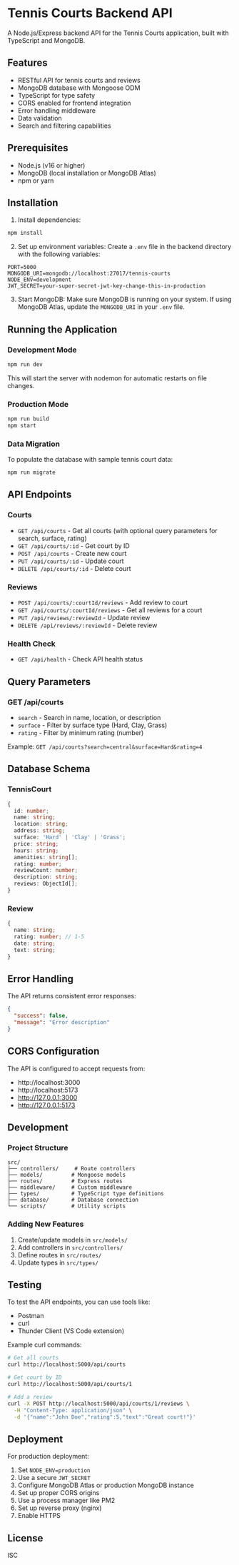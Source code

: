 # Tennis Courts Backend API

A Node.js/Express backend API for the Tennis Courts application, built with TypeScript and MongoDB.

## Features

- RESTful API for tennis courts and reviews
- MongoDB database with Mongoose ODM
- TypeScript for type safety
- CORS enabled for frontend integration
- Error handling middleware
- Data validation
- Search and filtering capabilities

## Prerequisites

- Node.js (v16 or higher)
- MongoDB (local installation or MongoDB Atlas)
- npm or yarn

## Installation

1. Install dependencies:

```bash
npm install
```

2. Set up environment variables:
   Create a `.env` file in the backend directory with the following variables:

```
PORT=5000
MONGODB_URI=mongodb://localhost:27017/tennis-courts
NODE_ENV=development
JWT_SECRET=your-super-secret-jwt-key-change-this-in-production
```

3. Start MongoDB:
   Make sure MongoDB is running on your system. If using MongoDB Atlas, update the `MONGODB_URI` in your `.env` file.

## Running the Application

### Development Mode

```bash
npm run dev
```

This will start the server with nodemon for automatic restarts on file changes.

### Production Mode

```bash
npm run build
npm start
```

### Data Migration

To populate the database with sample tennis court data:

```bash
npm run migrate
```

## API Endpoints

### Courts

- `GET /api/courts` - Get all courts (with optional query parameters for search, surface, rating)
- `GET /api/courts/:id` - Get court by ID
- `POST /api/courts` - Create new court
- `PUT /api/courts/:id` - Update court
- `DELETE /api/courts/:id` - Delete court

### Reviews

- `POST /api/courts/:courtId/reviews` - Add review to court
- `GET /api/courts/:courtId/reviews` - Get all reviews for a court
- `PUT /api/reviews/:reviewId` - Update review
- `DELETE /api/reviews/:reviewId` - Delete review

### Health Check

- `GET /api/health` - Check API health status

## Query Parameters

### GET /api/courts

- `search` - Search in name, location, or description
- `surface` - Filter by surface type (Hard, Clay, Grass)
- `rating` - Filter by minimum rating (number)

Example: `GET /api/courts?search=central&surface=Hard&rating=4`

## Database Schema

### TennisCourt

```typescript
{
  id: number;
  name: string;
  location: string;
  address: string;
  surface: 'Hard' | 'Clay' | 'Grass';
  price: string;
  hours: string;
  amenities: string[];
  rating: number;
  reviewCount: number;
  description: string;
  reviews: ObjectId[];
}
```

### Review

```typescript
{
  name: string;
  rating: number; // 1-5
  date: string;
  text: string;
}
```

## Error Handling

The API returns consistent error responses:

```json
{
  "success": false,
  "message": "Error description"
}
```

## CORS Configuration

The API is configured to accept requests from:

- http://localhost:3000
- http://localhost:5173
- http://127.0.0.1:3000
- http://127.0.0.1:5173

## Development

### Project Structure

```
src/
├── controllers/     # Route controllers
├── models/         # Mongoose models
├── routes/         # Express routes
├── middleware/     # Custom middleware
├── types/          # TypeScript type definitions
├── database/       # Database connection
└── scripts/        # Utility scripts
```

### Adding New Features

1. Create/update models in `src/models/`
2. Add controllers in `src/controllers/`
3. Define routes in `src/routes/`
4. Update types in `src/types/`

## Testing

To test the API endpoints, you can use tools like:

- Postman
- curl
- Thunder Client (VS Code extension)

Example curl commands:

```bash
# Get all courts
curl http://localhost:5000/api/courts

# Get court by ID
curl http://localhost:5000/api/courts/1

# Add a review
curl -X POST http://localhost:5000/api/courts/1/reviews \
  -H "Content-Type: application/json" \
  -d '{"name":"John Doe","rating":5,"text":"Great court!"}'
```

## Deployment

For production deployment:

1. Set `NODE_ENV=production`
2. Use a secure `JWT_SECRET`
3. Configure MongoDB Atlas or production MongoDB instance
4. Set up proper CORS origins
5. Use a process manager like PM2
6. Set up reverse proxy (nginx)
7. Enable HTTPS

## License

ISC
